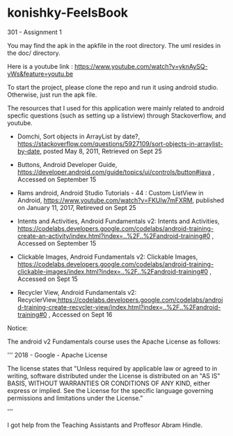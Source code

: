 # konishky-FeelsBook
301 - Assignment 1


You may find the apk in the apkfile in the root directory. The uml resides in the doc/ directory. 

Here is a youtube link : https://www.youtube.com/watch?v=yknAySQ-yWs&feature=youtu.be

To start the project, please clone the repo and run it using android studio. Otherwise, just run the apk file.

The resources that I used for this application were mainly related to android specfic questions (such as setting up a listview)
through Stackoverflow, and youtube. 

* Domchi, Sort objects in ArrayList by date?, https://stackoverflow.com/questions/5927109/sort-objects-in-arraylist-by-date, posted May 8, 2011, Retrieved on Sept 25

* Buttons, Android Developer Guide, https://developer.android.com/guide/topics/ui/controls/button#java , Accessed on September 15

* Rams android, Android Studio Tutorials - 44 : Custom ListView in Android, https://www.youtube.com/watch?v=FKUlw7mFXRM, published on January 11, 2017, Retireved on Sept 25

* Intents and Activities, Android Fundamentals v2: Intents and Activities, https://codelabs.developers.google.com/codelabs/android-training-create-an-activity/index.html?index=..%2F..%2Fandroid-training#0 , Accessed on September 15

* Clickable Images, Android Fundamentals v2: Clickable Images, https://codelabs.developers.google.com/codelabs/android-training-clickable-images/index.html?index=..%2F..%2Fandroid-training#0 , Accessed on Sept 15

* Recycler View, Android Fundamentals v2: RecyclerView,https://codelabs.developers.google.com/codelabs/android-training-create-recycler-view/index.html?index=..%2F..%2Fandroid-training#0 , Accessed on Sept 16

Notice: 


The android v2 Fundamentals course uses the Apache License as follows: 

'''
2018 - Google - Apache License 

 The license states that "Unless required by applicable law or agreed to in writing, software distributed under the License is distributed on an "AS IS" BASIS, WITHOUT WARRANTIES OR CONDITIONS OF ANY KIND, either express or implied. See the License for the specific language governing permissions and limitations under the License."
 
 
'''


I got help from the Teaching Assistants and Proffesor Abram Hindle. 



